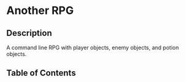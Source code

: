 # Another RPG

## Description

A command line RPG with player objects, enemy objects, and potion objects.

## Table of Contents

